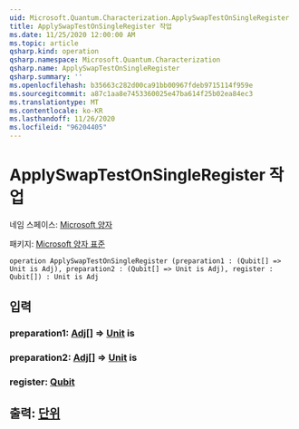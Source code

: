 ```yaml
---
uid: Microsoft.Quantum.Characterization.ApplySwapTestOnSingleRegister
title: ApplySwapTestOnSingleRegister 작업
ms.date: 11/25/2020 12:00:00 AM
ms.topic: article
qsharp.kind: operation
qsharp.namespace: Microsoft.Quantum.Characterization
qsharp.name: ApplySwapTestOnSingleRegister
qsharp.summary: ''
ms.openlocfilehash: b35663c282d00ca91bb00967fdeb9715114f959e
ms.sourcegitcommit: a87c1aa8e7453360025e47ba614f25b02ea84ec3
ms.translationtype: MT
ms.contentlocale: ko-KR
ms.lasthandoff: 11/26/2020
ms.locfileid: "96204405"
---
```

# <a name="applyswaptestonsingleregister-operation"></a>ApplySwapTestOnSingleRegister 작업

네임 스페이스: [Microsoft 양자](xref:Microsoft.Quantum.Characterization)

패키지: [Microsoft 양자 표준](https://nuget.org/packages/Microsoft.Quantum.Standard)




```qsharp
operation ApplySwapTestOnSingleRegister (preparation1 : (Qubit[] => Unit is Adj), preparation2 : (Qubit[] => Unit is Adj), register : Qubit[]) : Unit is Adj
```


## <a name="input"></a>입력

### <a name="preparation1--qubit--unit--is-adj"></a>preparation1: [Adj](xref:microsoft.quantum.lang-ref.qubit)[] => [Unit](xref:microsoft.quantum.lang-ref.unit)  is




### <a name="preparation2--qubit--unit--is-adj"></a>preparation2: [Adj](xref:microsoft.quantum.lang-ref.qubit)[] => [Unit](xref:microsoft.quantum.lang-ref.unit)  is




### <a name="register--qubit"></a>register: [Qubit](xref:microsoft.quantum.lang-ref.qubit)





## <a name="output--unit"></a>출력: [단위](xref:microsoft.quantum.lang-ref.unit)

